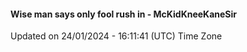 #### Wise man says only fool rush in - McKidKneeKaneSir
Updated on 24/01/2024 - 16:11:41 (UTC) Time Zone
